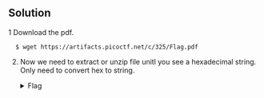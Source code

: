## Solution
  1 Download the pdf.
  ```
    $ wget https://artifacts.picoctf.net/c/325/Flag.pdf
  ```
  2. Now we need to extract or unzip file  unitl you see a hexadecimal string. Only need to convert hex to string.
      <details>
       <summary> Flag </summary>
  
         picoCTF{f1len@m3_m@n1pul@t10n_f0r_0b2cur17y_950c4fee}
  
   </details>
